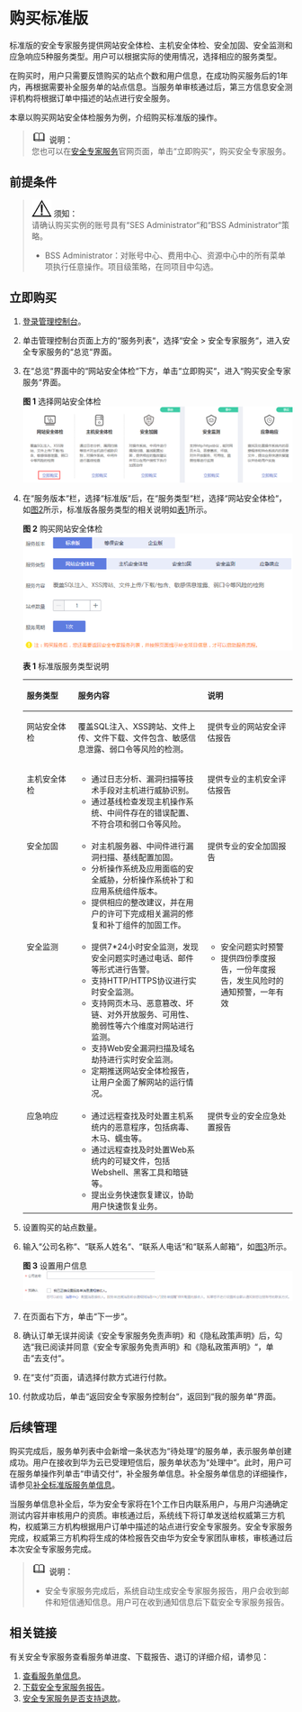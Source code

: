 # 购买标准版<a name="ses_01_0079"></a>

标准版的安全专家服务提供网站安全体检、主机安全体检、安全加固、安全监测和应急响应5种服务类型。用户可以根据实际的使用情况，选择相应的服务类型。

在购买时，用户只需要反馈购买的站点个数和用户信息，在成功购买服务后的1年内，再根据需要补全服务单的站点信息。当服务单审核通过后，第三方信息安全测评机构将根据订单中描述的站点进行安全服务。

本章以购买网站安全体检服务为例，介绍购买标准版的操作。

>![](public_sys-resources/icon-note.gif) **说明：**   
>您也可以在[安全专家服务](https://www.huaweicloud.com/product/ses.html)官网页面，单击“立即购买“，购买安全专家服务。  

## 前提条件<a name="zh-cn_topic_0115570352_section1741118183317"></a>

>![](public_sys-resources/icon-notice.gif) **须知：**   
>请确认购买实例的账号具有“SES Administrator“和“BSS Administrator“策略。  
>-   BSS Administrator：对账号中心、费用中心、资源中心中的所有菜单项执行任意操作。项目级策略，在同项目中勾选。  

## 立即购买<a name="zh-cn_topic_0115570352_section1933417191455"></a>

1.  [登录管理控制台](https://console.huaweicloud.com)。
2.  单击管理控制台页面上方的“服务列表“，选择“安全  \>  安全专家服务“，进入安全专家服务的“总览“界面。
3.  在“总览“界面中的“网站安全体检“下方，单击“立即购买“，进入“购买安全专家服务“界面。

    **图 1**  选择网站安全体检<a name="zh-cn_topic_0115570352_fig6140362115217"></a>  
    ![](figures/选择网站安全体检.png "选择网站安全体检")

4.  在“服务版本“栏，选择“标准版“后，在“服务类型“栏，选择“网站安全体检“，如[图2](#zh-cn_topic_0115570352_fig462214533513)所示，标准版各服务类型的相关说明如[表1](#zh-cn_topic_0115570352_table544864683318)所示。

    **图 2**  购买网站安全体检<a name="zh-cn_topic_0115570352_fig462214533513"></a>  
    ![](figures/购买网站安全体检.png "购买网站安全体检")

    **表 1**  标准版服务类型说明

    <a name="zh-cn_topic_0115570352_table544864683318"></a>
    <table><thead align="left"><tr id="zh-cn_topic_0115570352_row114461646133318"><th class="cellrowborder" valign="top" width="19%" id="mcps1.2.4.1.1"><p id="zh-cn_topic_0115570352_p3446746123311"><a name="zh-cn_topic_0115570352_p3446746123311"></a><a name="zh-cn_topic_0115570352_p3446746123311"></a>服务类型</p>
    </th>
    <th class="cellrowborder" valign="top" width="48%" id="mcps1.2.4.1.2"><p id="zh-cn_topic_0115570352_p144466462338"><a name="zh-cn_topic_0115570352_p144466462338"></a><a name="zh-cn_topic_0115570352_p144466462338"></a>服务内容</p>
    </th>
    <th class="cellrowborder" valign="top" width="33%" id="mcps1.2.4.1.3"><p id="zh-cn_topic_0115570352_p344694633320"><a name="zh-cn_topic_0115570352_p344694633320"></a><a name="zh-cn_topic_0115570352_p344694633320"></a>说明</p>
    </th>
    </tr>
    </thead>
    <tbody><tr id="zh-cn_topic_0115570352_row17446446203319"><td class="cellrowborder" valign="top" width="19%" headers="mcps1.2.4.1.1 "><p id="zh-cn_topic_0115570352_p158706198114"><a name="zh-cn_topic_0115570352_p158706198114"></a><a name="zh-cn_topic_0115570352_p158706198114"></a>网站安全体检</p>
    </td>
    <td class="cellrowborder" valign="top" width="48%" headers="mcps1.2.4.1.2 "><p id="zh-cn_topic_0115570352_p498615393497"><a name="zh-cn_topic_0115570352_p498615393497"></a><a name="zh-cn_topic_0115570352_p498615393497"></a>覆盖SQL注入、XSS跨站、文件上传、文件下载、文件包含、敏感信息泄露、弱口令等风险的检测。</p>
    </td>
    <td class="cellrowborder" valign="top" width="33%" headers="mcps1.2.4.1.3 "><p id="zh-cn_topic_0115570352_p1633512523016"><a name="zh-cn_topic_0115570352_p1633512523016"></a><a name="zh-cn_topic_0115570352_p1633512523016"></a>提供专业的网站安全评估报告</p>
    </td>
    </tr>
    <tr id="zh-cn_topic_0115570352_row24486468334"><td class="cellrowborder" valign="top" width="19%" headers="mcps1.2.4.1.1 "><p id="zh-cn_topic_0115570352_p69161349592"><a name="zh-cn_topic_0115570352_p69161349592"></a><a name="zh-cn_topic_0115570352_p69161349592"></a>主机安全体检</p>
    </td>
    <td class="cellrowborder" valign="top" width="48%" headers="mcps1.2.4.1.2 "><a name="zh-cn_topic_0115570352_ul15609159191013"></a><a name="zh-cn_topic_0115570352_ul15609159191013"></a><ul id="zh-cn_topic_0115570352_ul15609159191013"><li>通过日志分析、漏洞扫描等技术手段对主机进行威胁识别。</li><li>通过基线检查发现主机操作系统、中间件存在的错误配置、不符合项和弱口令等风险。</li></ul>
    </td>
    <td class="cellrowborder" valign="top" width="33%" headers="mcps1.2.4.1.3 "><p id="zh-cn_topic_0115570352_p1825111411426"><a name="zh-cn_topic_0115570352_p1825111411426"></a><a name="zh-cn_topic_0115570352_p1825111411426"></a>提供专业的主机安全评估报告</p>
    </td>
    </tr>
    <tr id="zh-cn_topic_0115570352_row6448124693311"><td class="cellrowborder" valign="top" width="19%" headers="mcps1.2.4.1.1 "><p id="zh-cn_topic_0115570352_p12573646191019"><a name="zh-cn_topic_0115570352_p12573646191019"></a><a name="zh-cn_topic_0115570352_p12573646191019"></a>安全加固</p>
    </td>
    <td class="cellrowborder" valign="top" width="48%" headers="mcps1.2.4.1.2 "><a name="zh-cn_topic_0115570352_ul8846201017111"></a><a name="zh-cn_topic_0115570352_ul8846201017111"></a><ul id="zh-cn_topic_0115570352_ul8846201017111"><li>对主机服务器、中间件进行漏洞扫描、基线配置加固。</li><li>分析操作系统及应用面临的安全威胁，分析操作系统补丁和应用系统组件版本。</li><li>提供相应的整改建议，并在用户的许可下完成相关漏洞的修复和补丁组件的加固工作。</li></ul>
    </td>
    <td class="cellrowborder" valign="top" width="33%" headers="mcps1.2.4.1.3 "><p id="zh-cn_topic_0115570352_p7985172194219"><a name="zh-cn_topic_0115570352_p7985172194219"></a><a name="zh-cn_topic_0115570352_p7985172194219"></a>提供专业的安全加固报告</p>
    </td>
    </tr>
    <tr id="zh-cn_topic_0115570352_row1448546133313"><td class="cellrowborder" valign="top" width="19%" headers="mcps1.2.4.1.1 "><p id="zh-cn_topic_0115570352_p26807110620"><a name="zh-cn_topic_0115570352_p26807110620"></a><a name="zh-cn_topic_0115570352_p26807110620"></a>安全监测</p>
    </td>
    <td class="cellrowborder" valign="top" width="48%" headers="mcps1.2.4.1.2 "><a name="zh-cn_topic_0115570352_ul134254481616"></a><a name="zh-cn_topic_0115570352_ul134254481616"></a><ul id="zh-cn_topic_0115570352_ul134254481616"><li>提供7*24小时安全监测，发现安全问题实时通过电话、邮件等形式进行告警。</li><li>支持HTTP/HTTPS协议进行实时安全监测。</li><li>支持网页木马、恶意篡改、坏链、对外开放服务、可用性、脆弱性等六个维度对网站进行监测。</li><li>支持Web安全漏洞扫描及域名劫持进行实时安全监测。</li><li>定期推送网站安全体检报告，让用户全面了解网站的运行情况。</li></ul>
    </td>
    <td class="cellrowborder" valign="top" width="33%" headers="mcps1.2.4.1.3 "><a name="zh-cn_topic_0115570352_ul55717433714"></a><a name="zh-cn_topic_0115570352_ul55717433714"></a><ul id="zh-cn_topic_0115570352_ul55717433714"><li>安全问题实时预警</li><li>提供四份季度报告，一份年度报告，发生风险时的通知预警，一年有效</li></ul>
    </td>
    </tr>
    <tr id="zh-cn_topic_0115570352_row0733134212219"><td class="cellrowborder" valign="top" width="19%" headers="mcps1.2.4.1.1 "><p id="zh-cn_topic_0115570352_p112952611217"><a name="zh-cn_topic_0115570352_p112952611217"></a><a name="zh-cn_topic_0115570352_p112952611217"></a>应急响应</p>
    </td>
    <td class="cellrowborder" valign="top" width="48%" headers="mcps1.2.4.1.2 "><a name="zh-cn_topic_0115570352_ul2017905918813"></a><a name="zh-cn_topic_0115570352_ul2017905918813"></a><ul id="zh-cn_topic_0115570352_ul2017905918813"><li>通过远程查找及时处置主机系统内的恶意程序，包括病毒、木马、蠕虫等。</li><li>通过远程查找及时处置Web系统内的可疑文件，包括Webshell、黑客工具和暗链等。</li><li>提出业务快速恢复建议，协助用户快速恢复业务。</li></ul>
    </td>
    <td class="cellrowborder" valign="top" width="33%" headers="mcps1.2.4.1.3 "><p id="zh-cn_topic_0115570352_p1621803910411"><a name="zh-cn_topic_0115570352_p1621803910411"></a><a name="zh-cn_topic_0115570352_p1621803910411"></a>提供专业的安全应急处置报告</p>
    </td>
    </tr>
    </tbody>
    </table>

5.  设置购买的站点数量。
6.  输入“公司名称“、“联系人姓名“、“联系人电话“和“联系人邮箱“，如[图3](#zh-cn_topic_0115570352_fig12371754124619)所示。

    **图 3**  设置用户信息<a name="zh-cn_topic_0115570352_fig12371754124619"></a>  
    ![](figures/设置用户信息.png "设置用户信息")

7.  在页面右下方，单击“下一步“。
8.  确认订单无误并阅读《安全专家服务免责声明》和《隐私政策声明》后，勾选“我已阅读并同意《安全专家服务免责声明》和《隐私政策声明》“，单击“去支付“。
9.  在“支付“页面，请选择付款方式进行付款。
10. 付款成功后，单击“返回安全专家服务控制台“，返回到“我的服务单“界面。

## 后续管理<a name="zh-cn_topic_0115570352_section765741312285"></a>

购买完成后，服务单列表中会新增一条状态为“待处理“的服务单，表示服务单创建成功。用户在接收到华为云已受理短信后，服务单状态为“处理中“。此时，用户可在服务单操作列单击“申请交付“，补全服务单信息。补全服务单信息的详细操作，请参见[补全标准版服务单信息](https://support.huaweicloud.com/usermanual-ses/ses_01_0049.html)。

当服务单信息补全后，华为安全专家将在1个工作日内联系用户，与用户沟通确定测试内容并审核用户的资质。审核通过后，系统线下将订单发送给权威第三方机构，权威第三方机构根据用户订单中描述的站点进行安全专家服务。安全专家服务完成，权威第三方机构将生成的体检报告交由华为安全专家团队审核，审核通过后本次安全专家服务完成。

>![](public_sys-resources/icon-note.gif) **说明：**   
>-   安全专家服务完成后，系统自动生成安全专家服务报告，用户会收到邮件和短信通知信息。用户可在收到通知信息后下载安全专家服务报告。  

## 相关链接<a name="section2779132554910"></a>

有关安全专家服务查看服务单进度、下载报告、退订的详细介绍，请参见：

1.  [查看服务单信息](查看服务单信息.md)。
2.  [下载安全专家服务报告](下载安全专家服务报告.md)。
3.  [安全专家服务是否支持退款](https://support.huaweicloud.com/ses_faq/ses_01_0047.html)。

